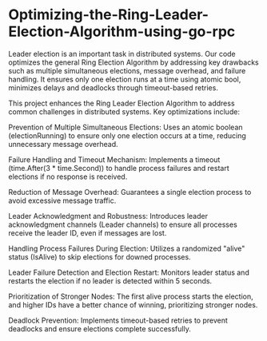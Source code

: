 # Optimizing-the-Ring-Leader-Election-Algorithm-using-go-rpc
Leader election is an important task in distributed systems. Our code optimizes the general Ring Election Algorithm by addressing key drawbacks such as multiple simultaneous elections, message overhead, and failure handling. It ensures only one election runs at a time using atomic bool, minimizes delays and deadlocks through timeout-based retries.

This project enhances the Ring Leader Election Algorithm to address common challenges in distributed systems. Key optimizations include:

Prevention of Multiple Simultaneous Elections:
Uses an atomic boolean (electionRunning) to ensure only one election occurs at a time, reducing unnecessary message overhead.

Failure Handling and Timeout Mechanism:
Implements a timeout (time.After(3 * time.Second)) to handle process failures and restart elections if no response is received.

Reduction of Message Overhead:
Guarantees a single election process to avoid excessive message traffic.

Leader Acknowledgment and Robustness:
Introduces leader acknowledgment channels (Leader channels) to ensure all processes receive the leader ID, even if messages are lost.

Handling Process Failures During Election:
Utilizes a randomized "alive" status (IsAlive) to skip elections for downed processes.

Leader Failure Detection and Election Restart:
Monitors leader status and restarts the election if no leader is detected within 5 seconds.

Prioritization of Stronger Nodes:
The first alive process starts the election, and higher IDs have a better chance of winning, prioritizing stronger nodes.

Deadlock Prevention:
Implements timeout-based retries to prevent deadlocks and ensure elections complete successfully.
